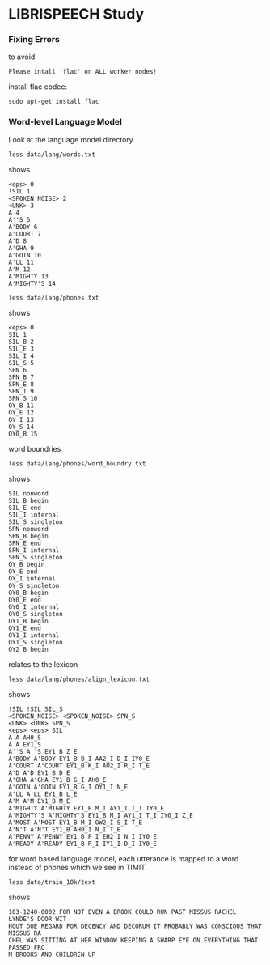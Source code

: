 # LIBRISPEECH Study


### Fixing Errors 
to avoid 
```
Please intall 'flac' on ALL worker nodes!
```
install flac codec:
```
sudo apt-get install flac
```

### Word-level Language Model
Look at the language model directory 
```
less data/lang/words.txt
```
shows
```
<eps> 0
!SIL 1
<SPOKEN_NOISE> 2
<UNK> 3
A 4
A''S 5
A'BODY 6
A'COURT 7
A'D 8
A'GHA 9
A'GOIN 10
A'LL 11
A'M 12
A'MIGHTY 13
A'MIGHTY'S 14
```
```
less data/lang/phones.txt
```
shows
```
<eps> 0
SIL 1
SIL_B 2
SIL_E 3
SIL_I 4
SIL_S 5
SPN 6
SPN_B 7
SPN_E 8
SPN_I 9
SPN_S 10
OY_B 11
OY_E 12
OY_I 13
OY_S 14
OY0_B 15
```
word boundries
```
less data/lang/phones/word_boundry.txt
```
shows
```
SIL nonword
SIL_B begin
SIL_E end
SIL_I internal
SIL_S singleton
SPN nonword
SPN_B begin
SPN_E end
SPN_I internal
SPN_S singleton
OY_B begin
OY_E end
OY_I internal
OY_S singleton
OY0_B begin
OY0_E end
OY0_I internal
OY0_S singleton
OY1_B begin
OY1_E end
OY1_I internal
OY1_S singleton
OY2_B begin
```
relates to the lexicon
```
less data/lang/phones/align_lexicon.txt
```
shows
```
!SIL !SIL SIL_S
<SPOKEN_NOISE> <SPOKEN_NOISE> SPN_S
<UNK> <UNK> SPN_S
<eps> <eps> SIL
A A AH0_S
A A EY1_S
A''S A''S EY1_B Z_E
A'BODY A'BODY EY1_B B_I AA2_I D_I IY0_E
A'COURT A'COURT EY1_B K_I AO2_I R_I T_E
A'D A'D EY1_B D_E
A'GHA A'GHA EY1_B G_I AH0_E
A'GOIN A'GOIN EY1_B G_I OY1_I N_E
A'LL A'LL EY1_B L_E
A'M A'M EY1_B M_E
A'MIGHTY A'MIGHTY EY1_B M_I AY1_I T_I IY0_E
A'MIGHTY'S A'MIGHTY'S EY1_B M_I AY1_I T_I IY0_I Z_E
A'MOST A'MOST EY1_B M_I OW2_I S_I T_E
A'N'T A'N'T EY1_B AH0_I N_I T_E
A'PENNY A'PENNY EY1_B P_I EH2_I N_I IY0_E
A'READY A'READY EY1_B R_I IY1_I D_I IY0_E
```
for word based language model, each utterance is mapped to a word instead of phones which we see in TIMIT
```
less data/train_10k/text
```
shows
```
103-1240-0002 FOR NOT EVEN A BROOK COULD RUN PAST MISSUS RACHEL LYNDE'S DOOR WIT
HOUT DUE REGARD FOR DECENCY AND DECORUM IT PROBABLY WAS CONSCIOUS THAT MISSUS RA
CHEL WAS SITTING AT HER WINDOW KEEPING A SHARP EYE ON EVERYTHING THAT PASSED FRO
M BROOKS AND CHILDREN UP
```
